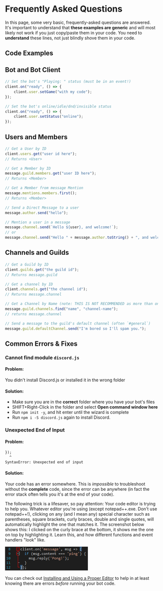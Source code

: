 # Frequently Asked Questions

In this page, some very basic, frequently-asked questions are answered. It's important to understand that **these examples are generic** and will most likely not work if you just copy/paste them in your code. You need to **understand** these lines, not just blindly shove them in your code.

## Code Examples

## Bot and Bot Client

```js
// Set the bot's "Playing: " status (must be in an event!)
client.on("ready", () => {
    client.user.setGame("with my code");
});
```

```js
// Set the bot's online/idle/dnd/invisible status
client.on("ready", () => {
    client.user.setStatus("online");
});
```

## Users and Members

```js
// Get a User by ID
client.users.get("user id here");
// Returns <User>
```

```js
// Get a Member by ID
message.guild.members.get("user ID here");
// Returns <Member>
```

```js
// Get a Member from message Mention
message.mentions.members.first();
// Returns <Member>
```

```js
// Send a Direct Message to a user
message.author.send("hello");
```

```js
// Mention a user in a message
message.channel.send(`Hello ${user}, and welcome!`);
// or
message.channel.send("Hello " + message.author.toString() + ", and welcome!");
```

## Channels and Guilds

```js
// Get a Guild by ID
client.guilds.get("the guild id");
// Returns message.guild
```

```js
// Get a channel by ID
client.channels.get("the channel id");
// Returns message.channel
```

```js
// Get a Channel by Name (note: THIS IS NOT RECOMMENDED as more than one channel can have the same name!)
message.guild.channels.find("name", "channel-name");
// returns message.channel
```

```js
// Send a message to the guild's default channel (often `#general`)
message.guild.defaultChannel.send("I'm bored so I'll spam you.");
```


## Common Errors & Fixes


### Cannot find module `discord.js`

#### Problem:

You didn't install Discord.js or installed it in the wrong folder

#### Solution:

* Make sure you are in the **correct** folder where you have your bot's files
* SHIFT+Right-Click in the folder and select **Open command window here**
* Run `npm init -y`, and hit enter until the wizard is complete
* Run `npm i -S discord.js` again to install Discord.

### Unexpected End of Input

#### Problem:

```
});
  ^
SyntaxError: Unexpected end of input
```

#### Solution:

Your code has an error somewhere. This is _impossible_ to troubleshoot without the **complete** code, since the error can be anywhere \(in fact the error stack often tells you it's at the end of your code\).

The following trick is a lifesaver, so pay attention: Your code editor is trying to help you. Whatever editor you're using \(except notepad++.exe. Don't use notepad++!\), clicking on any \(and I mean any\) special character such as parentheses, square brackets, curly braces, double and single quotes, will automatically highlight the one that matches it. The screenshot below shows this: I clicked on the curly brace at the bottom, it shows me the one on top by highlighting it. Learn this, and how different functions and event handlers "look" like.

![](assets/editorhelp.png)

You can check out [Installing and Using a Proper Editor](/getting-started/installing_and_using_a_proper_editor.md) to help in at least knowing there are errors _before_ running your bot code.
